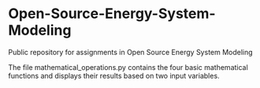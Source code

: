 # Open-Source-Energy-System-Modeling
Public repository for assignments in Open Source Energy System Modeling

The file mathematical_operations.py contains the four basic mathematical functions and displays their results based on two input variables.
